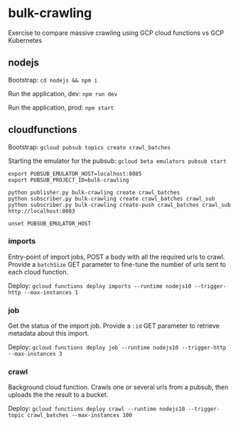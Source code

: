 # bulk-crawling

Exercise to compare massive crawling using GCP cloud functions vs GCP Kubernetes

## nodejs

Bootstrap: `cd nodejs && npm i`

Run the application, dev: `npm run dev`

Run the application, prod: `npm start`

## cloudfunctions

Bootstrap: `gcloud pubsub topics create crawl_batches`

Starting the emulator for the pubsub: `gcloud beta emulators pubsub start`
```
export PUBSUB_EMULATOR_HOST=localhost:8085
export PUBSUB_PROJECT_ID=bulk-crawling
```
```
python publisher.py bulk-crawling create crawl_batches
python subscriber.py bulk-crawling create crawl_batches crawl_sub
python subscriber.py bulk-crawling create-push crawl_batches crawl_sub http://localhost:8083

unset PUBSUB_EMULATOR_HOST
```

### imports

Entry-point of import jobs, POST a body with all the required urls to crawl.
Provide a `batchSize` GET parameter to fine-tune the number of urls sent to each cloud function.

Deploy: `gcloud functions deploy imports --runtime nodejs10 --trigger-http --max-instances 1`

### job

Get the status of the import job. Provide a `:id` GET parameter to retrieve metadata about this import.

Deploy: `gcloud functions deploy job --runtime nodejs10 --trigger-http --max-instances 3`

### crawl

Background cloud function. Crawls one or several urls from a pubsub, then uploads the the result
to a bucket.

Deploy: `gcloud functions deploy crawl --runtime nodejs10 --trigger-topic crawl_batches --max-instances 100`
